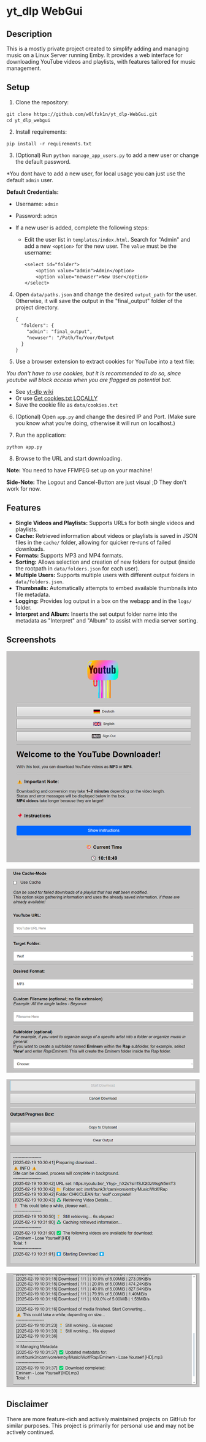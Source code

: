 # yt_dlp WebGui

## Description

This is a mostly private project created to simplify adding and managing music on a Linux Server running Emby. It provides a web interface for downloading YouTube videos and playlists, with features tailored for music management.

## Setup

1. Clone the repository:
```
git clone https://github.com/w0lfzk1n/yt_dlp-WebGui.git
cd yt_dlp_webgui
```

2. Install requirements:
```
pip install -r requirements.txt
```


3. (Optional) Run `python manage_app_users.py` to add a new user or change the default password.

*You dont have to add a new user, for local usage you can just use the default `admin` user.

**Default Credentials:**

- Username: `admin`
- Password: `admin`

- If a new user is added, complete the following steps:
  - Edit the user list in `templates/index.html`. Search for "Admin" and add a new `<option>` for the new user. The `value` must be the username:
    ```
    <select id="folder">
        <option value="admin">Admin</option>
        <option value="newuser">New User</option>
    </select>
    ```

4. Open `data/paths.json` and change the desired `output_path` for the user. Otherwise, it will save the output in the "final_output" folder of the project directory.
    ```
    {
      "folders": {
        "admin": "final_output",
        "newuser": "/Path/To/Your/Output
      }
    }
    ```

6. Use a browser extension to extract cookies for YouTube into a text file:

*You don't have to use cookies, but it is recommended to do so, since youtube will block access when you are flagged as potential bot.*

- See [yt-dlp wiki](https://github.com/yt-dlp/yt-dlp/wiki/Extractors#exporting-youtube-cookies)
- Or use [Get cookies.txt LOCALLY](https://chromewebstore.google.com/detail/get-cookiestxt-locally/cclelndahbckbenkjhflpdbgdldlbecc)
- Save the cookie file as `data/cookies.txt`

6. (Optional) Open `app.py` and change the desired IP and Port. (Make sure you know what you're doing, otherwise it will run on localhost.)

7. Run the application:
```
python app.py
```


8. Browse to the URL and start downloading.

**Note:** You need to have FFMPEG set up on your machine!

**Side-Note:** The Logout and Cancel-Button are just visual ;D They don't work for now.

## Features

- **Single Videos and Playlists:** Supports URLs for both single videos and playlists.
- **Cache:** Retrieved information about videos or playlists is saved in JSON files in the `cache/` folder, allowing for quicker re-runs of failed downloads.
- **Formats:** Supports MP3 and MP4 formats.
- **Sorting:** Allows selection and creation of new folders for output (inside the rootpath in `data/folders.json` for each user).
- **Multiple Users:** Supports multiple users with different output folders in `data/folders.json`.
- **Thumbnails:** Automatically attempts to embed available thumbnails into file metadata.
- **Logging:** Provides log output in a box on the webapp and in the `logs/` folder.
- **Interpret and Album:** Inserts the set output folder name into the metadata as "Interpret" and "Album" to assist with media server sorting.

## Screenshots

![](images/show_1.png)

![](images/show_2.png)

![](images/show_3.png)

![](images/show_4.png)

## Disclaimer

There are more feature-rich and actively maintained projects on GitHub for similar purposes. This project is primarily for personal use and may not be actively continued.
